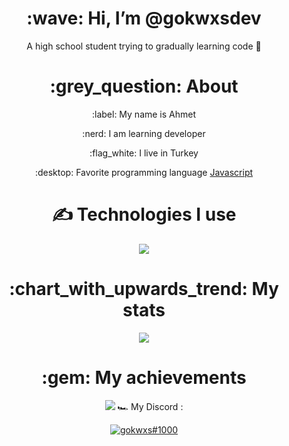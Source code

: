 
<div align="center">
<h1> :wave: Hi, I’m @gokwxsdev </h1>
<p> A high school student trying to gradually learning code 🤠 </p>
  
<h1> :grey_question: About </h1>
  <p> :label: My name is Ahmet </p>
  <p> :nerd: I am learning developer </p>
  <p> :flag_white: I live in Turkey </p>
  <p> :desktop: Favorite programming language <a href="https://tr.wikipedia.org/wiki/JavaScript"> Javascript </a> </p>


<h1> ✍ Technologies I use </h1>
<img src="https://skillicons.dev/icons?i=js,ts,cs,react,nodejs,mongodb,html,css,vscode,atom,discord&theme=dark" />

<h1> :chart_with_upwards_trend: My stats </h1>
<img src="https://github-readme-stats.vercel.app/api?username=gokwxsdev&show_icons=true&theme=dark" />

<h1> :gem: My achievements </h1>
<img src="https://github-profile-trophy.vercel.app/?username=gokwxsdev&theme=onedark" />
🏎️ My Discord :




[![gokwxs#1000](https://discord.c99.nl/widget/theme-1/1048255591962910770.png)](https://discord.com/users/1048255591962910770)
